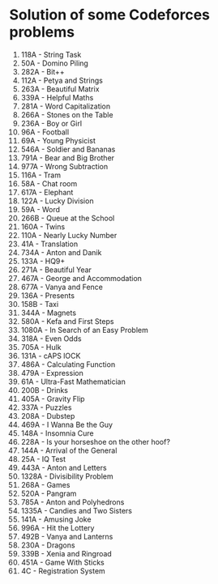 # Solution of some Codeforces problems
1. 118A - String Task
2. 50A - Domino Piling
3. 282A - Bit++
4. 112A - Petya and Strings
5. 263A - Beautiful Matrix
6. 339A - Helpful Maths
7. 281A - Word Capitalization
8. 266A - Stones on the Table
9. 236A - Boy or Girl
10. 96A - Football
11. 69A - Young Physicist
12. 546A - Soldier and Bananas
13. 791A - Bear and Big Brother
14. 977A - Wrong Subtraction
15. 116A - Tram
16. 58A - Chat room
17. 617A - Elephant
18. 122A - Lucky Division
19. 59A - Word
20. 266B - Queue at the School
21. 160A - Twins
22. 110A - Nearly Lucky Number
23. 41A - Translation
24. 734A - Anton and Danik
25. 133A - HQ9+
26. 271A - Beautiful Year
27. 467A - George and Accommodation
28. 677A - Vanya and Fence
29. 136A - Presents
30. 158B - Taxi
31. 344A - Magnets
32. 580A - Kefa and First Steps
33. 1080A - In Search of an Easy Problem
34. 318A - Even Odds
35. 705A - Hulk
36. 131A - cAPS lOCK
37. 486A - Calculating Function
38. 479A - Expression
39. 61A - Ultra-Fast Mathematician
40. 200B - Drinks
41. 405A - Gravity Flip
42. 337A - Puzzles
43. 208A - Dubstep
44. 469A - I Wanna Be the Guy
45. 148A - Insomnia Cure
46. 228A - Is your horseshoe on the other hoof?
47. 144A - Arrival of the General
48. 25A - IQ Test
49. 443A - Anton and Letters
50. 1328A - Divisibility Problem
51. 268A - Games
52. 520A - Pangram
53. 785A - Anton and Polyhedrons
54. 1335A - Candies and Two Sisters
55. 141A - Amusing Joke
56. 996A - Hit the Lottery
57. 492B - Vanya and Lanterns
58. 230A - Dragons
59. 339B - Xenia and Ringroad
60. 451A - Game With Sticks
61. 4C - Registration System
